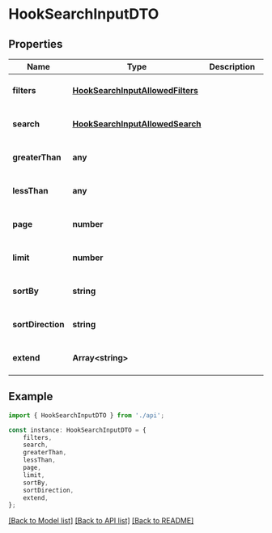 # HookSearchInputDTO


## Properties

Name | Type | Description | Notes
------------ | ------------- | ------------- | -------------
**filters** | [**HookSearchInputAllowedFilters**](HookSearchInputAllowedFilters.md) |  | [optional] [default to undefined]
**search** | [**HookSearchInputAllowedSearch**](HookSearchInputAllowedSearch.md) |  | [optional] [default to undefined]
**greaterThan** | **any** |  | [optional] [default to undefined]
**lessThan** | **any** |  | [optional] [default to undefined]
**page** | **number** |  | [optional] [default to undefined]
**limit** | **number** |  | [optional] [default to undefined]
**sortBy** | **string** |  | [optional] [default to undefined]
**sortDirection** | **string** |  | [optional] [default to undefined]
**extend** | **Array&lt;string&gt;** |  | [optional] [default to undefined]

## Example

```typescript
import { HookSearchInputDTO } from './api';

const instance: HookSearchInputDTO = {
    filters,
    search,
    greaterThan,
    lessThan,
    page,
    limit,
    sortBy,
    sortDirection,
    extend,
};
```

[[Back to Model list]](../README.md#documentation-for-models) [[Back to API list]](../README.md#documentation-for-api-endpoints) [[Back to README]](../README.md)
